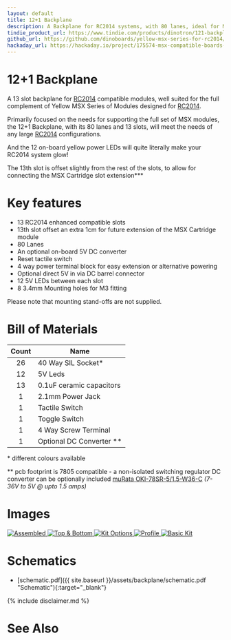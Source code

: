 ```yaml
---
layout: default
title: 12+1 Backplane
description: A Backplane for RC2014 systems, with 80 lanes, ideal for MSX configuration.
tindie_product_url: https://www.tindie.com/products/dinotron/121-backplane-designed-for-rc2014-systems
github_url: https://github.com/dinoboards/yellow-msx-series-for-rc2014/blob/main/backplane/readme.md
hackaday_url: https://hackaday.io/project/175574-msx-compatible-boards-for-rc2014
---
```


# 12+1 Backplane

A 13 slot backplane for [RC2014](https://rc2014.co.uk/) compatible modules, well suited for the full complement of Yellow MSX Series of Modules designed for [RC2014](https://rc2014.co.uk/).

Primarily focused on the needs for supporting the full set of MSX modules, the 12+1 Backplane, with its 80 lanes and 13 slots, will meet the needs of any large [RC2014](https://rc2014.co.uk/) configurations.

And the 12 on-board yellow power LEDs will quite literally make your RC2014 system glow!

The 13th slot is offset slightly from the rest of the slots, to allow for connecting the MSX Cartridge slot extension***

# Key features

* 13 RC2014 enhanced compatible slots
* 13th slot offset an extra 1cm for future extension of the MSX Cartridge module
* 80 Lanes
* An optional on-board 5V DC converter
* Reset tactile switch
* 4 way power terminal block for easy extension or alternative powering
* Optional direct 5V in via DC barrel connector
* 12 5V LEDs between each slot
* 8 3.4mm Mounting holes for M3 fitting

Please note that mounting stand-offs are not supplied.

# Bill of Materials

|Count   | Name                    |
|:------:|-------------------------|
| 26     | 40 Way SIL Socket*       |
| 12     | 5V Leds                 |
| 13     | 0.1uF ceramic capacitors |
| 1      | 2.1mm Power Jack        |
| 1      | Tactile Switch          |
| 1      | Toggle Switch           |
| 1      | 4 Way Screw Terminal    |
| 1      | Optional DC Converter **          |

\* different colours available

\*\* pcb footprint is 7805 compatible - a non-isolated switching regulator DC converter can be optionally included [muRata OKI-78SR-5/1.5-W36-C](https://www.murata.com/products/productdata/8807037992990/oki-78sr.pdf)  *(7-36V to 5V @ upto 1.5 amps)*

# Images

<div class="image-gallery">
  <div class="image-column">
    <a href="{{ site.baseurl }}/assets/backplane/assembled.jpg" target="_blank">
      <img src="{{ site.baseurl }}/assets/backplane/assembled.jpg" alt="Assembled" />
    </a>
    <a href="{{ site.baseurl }}/assets/backplane/top-and-bottom.jpg" target="_blank">
      <img src="{{ site.baseurl }}/assets/backplane/top-and-bottom.jpg" alt="Top & Bottom" />
    </a>
    <a href="{{ site.baseurl }}/assets/backplane/options.jpg" target="_blank">
      <img src="{{ site.baseurl }}/assets/backplane/options.jpg" alt="Kit Options" />
    </a>
    <a href="{{ site.baseurl }}/assets/backplane/profile-powered.jpg" target="_blank">
      <img src="{{ site.baseurl }}/assets/backplane/profile-powered.jpg" alt="Profile" />
    </a>
    <a href="{{ site.baseurl }}/assets/backplane/basic-kit.jpg" target="_blank">
      <img src="{{ site.baseurl }}/assets/backplane/basic-kit.jpg" alt="Basic Kit" />
    </a>
  </div>
</div>

# Schematics

* [schematic.pdf]({{ site.baseurl }}/assets/backplane/schematic.pdf "Schematic"){:target="_blank"}

{% include disclaimer.md %}

# See Also
